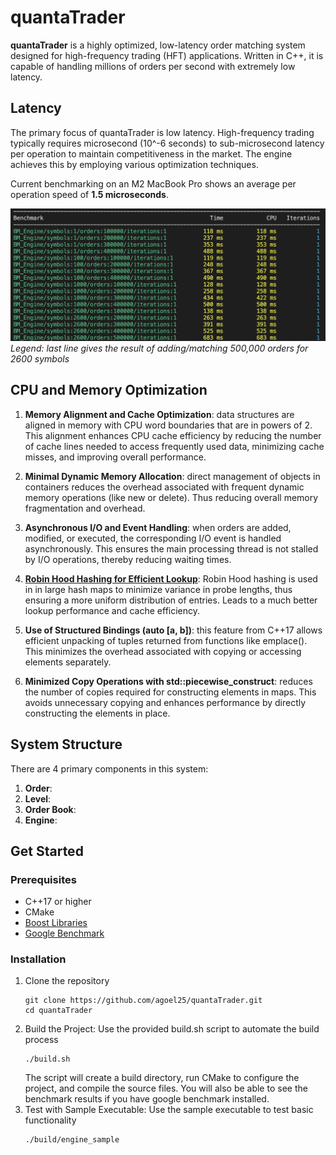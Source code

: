 # quantaTrader
**quantaTrader** is a highly optimized, low-latency order matching system designed for high-frequency trading (HFT) applications. Written in C++, it is capable of handling millions of orders per second with extremely low latency.


## Latency
The primary focus of quantaTrader is low latency. High-frequency trading typically requires microsecond (10^-6 seconds) to sub-microsecond latency per operation to maintain competitiveness in the market. The engine achieves this by employing various optimization techniques.

Current benchmarking on an M2 MacBook Pro shows an average per operation speed of **1.5 microseconds**.

![](./resources/benchmark.png)
*Legend: last line gives the result of adding/matching 500,000 orders for 2600 symbols*

## CPU and Memory Optimization

1. **Memory Alignment and Cache Optimization**: data structures are aligned in memory with CPU word boundaries that are in powers of 2. This alignment enhances CPU cache efficiency by reducing the number of cache lines needed to access frequently used data, minimizing cache misses, and improving overall performance.

4. **Minimal Dynamic Memory Allocation**: direct management of objects in containers reduces the overhead associated with frequent dynamic memory operations (like new or delete). Thus reducing overall memory fragmentation and overhead.

5. **Asynchronous I/O and Event Handling**: when orders are added, modified, or executed, the corresponding I/O event is handled asynchronously. This ensures the main processing thread is not stalled by I/O operations, thereby reducing waiting times.

6. **[Robin Hood Hashing for Efficient Lookup](https://github.com/martinus/robin-hood-hashing)**: Robin Hood hashing is used in in large hash maps to minimize variance in probe lengths, thus ensuring a more uniform distribution of entries. Leads to a much better lookup performance and cache efficiency.

3. **Use of Structured Bindings (auto [a, b])**: this feature from C++17 allows efficient unpacking of tuples returned from functions like emplace(). This minimizes the overhead associated with copying or accessing elements separately.

7. **Minimized Copy Operations with std::piecewise_construct**: reduces the number of copies required for constructing elements in maps. This avoids unnecessary copying and enhances performance by directly constructing the elements in place.

## System Structure
There are 4 primary components in this system:
1. **Order**:
4. **Level**:
2. **Order Book**:
3. **Engine**:

## Get Started ## 

### Prerequisites
- C++17 or higher
- CMake
- [Boost Libraries](https://www.boost.org/)
- [Google Benchmark](https://github.com/google/benchmark)

### Installation
1. Clone the repository
    ```
    git clone https://github.com/agoel25/quantaTrader.git
    cd quantaTrader
    ```
2. Build the Project: Use the provided build.sh script to automate the build process
    ```
    ./build.sh
    ```
    The script will create a build directory, run CMake to configure the project, and compile the source files. You will also be able to see the benchmark results if you have google benchmark installed.
3. Test with Sample Executable: Use the sample executable to test basic functionality
    ```
    ./build/engine_sample
    ```
